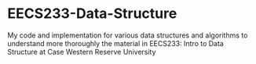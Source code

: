 # EECS233-Data-Structure
My code and implementation for various data structures and algorithms to understand more thoroughly the material in EECS233: Intro to Data Structure at Case Western Reserve University
